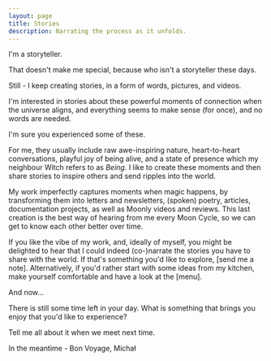 ```yaml
---
layout: page
title: Stories
description: Narrating the process as it unfolds.
---
```


I'm a storyteller.

That doesn't make me special, because who isn't a storyteller these days.

Still - I keep creating stories, in a form of words, pictures, and videos.

I'm interested in stories about these powerful moments of connection when the universe aligns, and everything seems to make sense (for once), and no words are needed.

I'm sure you experienced some of these.

For me, they usually include raw awe-inspiring nature, heart-to-heart conversations, playful joy of being alive, and a state of presence which my neighbour Witch refers to as *Being*. I like to create these moments and then share stories to inspire others and send ripples into the world.

My work imperfectly captures moments when magic happens, by transforming them into letters and newsletters, (spoken) poetry, articles, documentation projects, as well as Moonly videos and reviews. This last creation is the best way of hearing from me every Moon Cycle, so we can get to know each other better over time.

If you like the vibe of my work, and, ideally of myself, you might be delighted to hear that I could indeed (co-)narrate the stories you have to share with the world. If that's something you'd like to explore, [send me a note]. Alternatively, if you'd rather start with some ideas from my kitchen, make yourself comfortable and have a look at the [menu].

And now...

There is still some time left in your day. What is something that brings you enjoy that you'd like to experience?

Tell me all about it when we meet next time.

In the meantime - Bon Voyage,
Michał
